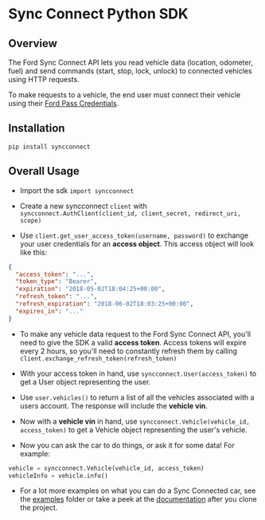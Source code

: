 # Sync Connect Python SDK

## Overview

The Ford Sync Connect API lets you read vehicle data (location, odometer, fuel) and send commands (start, stop, lock, unlock) to connected vehicles using HTTP requests.

To make requests to a vehicle, the end user must connect their vehicle using their [Ford Pass Credentials](https://owner.ford.com/fordpass/fordpass-sync-connect.html).

## Installation
```
pip install syncconnect
```

## Overall Usage

* Import the sdk `import syncconnect`
* Create a new syncconnect `client` with `syncconnect.AuthClient(client_id, client_secret, redirect_uri, scope)`

* Use `client.get_user_access_token(username, password)` to exchange your user credentials for an **access object**. This access object will look like this:

```json
{
  "access_token": "...",
  "token_type": "Bearer",
  "expiration": "2018-05-02T18:04:25+00:00",
  "refresh_token": "...",
  "refresh_expiration": "2018-06-02T18:03:25+00:00",
  "expires_in": "..."
}
```

* To make any vehicle data request to the Ford Sync Connect API, you'll need to give the SDK a valid **access token**. Access tokens will expire every 2 hours, so you'll need to constantly refresh them by calling `client.exchange_refresh_token(refresh_token)`

* With your access token in hand, use `syncconnect.User(access_token)` to get a User object representing the user.

* Use `user.vehicles()` to return a list of all the vehicles associated with a users account. The response will include the **vehicle vin**.

* Now with a **vehicle vin** in hand, use `syncconnect.Vehicle(vehicle_id, access_token)` to get a Vehicle object representing the user's vehicle.

* Now you can ask the car to do things, or ask it for some data! For example:

```python
vehicle = syncconnect.Vehicle(vehicle_id, access_token)
vehicleInfo = vehicle.info()
```

* For a lot more examples on what you can do a Sync Connected car, see the [examples](/examples) folder or take a peek at the [documentation](/docs) after you clone the project.
